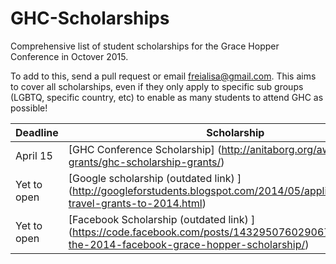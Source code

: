 # GHC-Scholarships

Comprehensive list of student scholarships for the Grace Hopper Conference in Octover 2015. 

To add to this, send a pull request or email freialisa@gmail.com. This aims to cover all scholarships, even if they only apply to specific sub groups (LGBTQ, specific country, etc) to enable as many students to attend GHC as possible!

| Deadline | Scholarship |
|----------|-------------|
| April 15 | [GHC Conference Scholarship] (http://anitaborg.org/awards-grants/ghc-scholarship-grants/)            |
| Yet to open         | [Google scholarship (outdated link) ] (http://googleforstudents.blogspot.com/2014/05/applications-for-travel-grants-to-2014.html)            |
| Yet to open         | [Facebook Scholarship (outdated link) ] (https://code.facebook.com/posts/1432950760290676/announcing-the-2014-facebook-grace-hopper-scholarship/)            |
